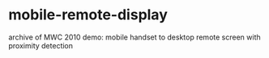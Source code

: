 # mobile-remote-display
archive of MWC 2010 demo: mobile handset to desktop remote screen with proximity detection
